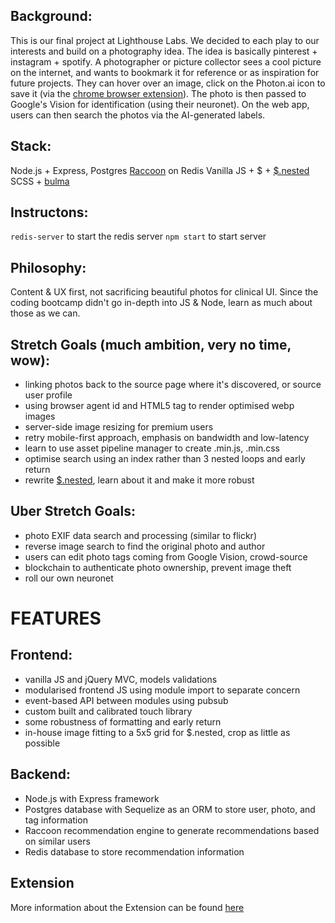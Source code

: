 ## Background:
This is our final project at Lighthouse Labs. We decided to each play to our interests and build on a photography idea. The idea is basically pinterest + instagram + spotify. A photographer or picture collector sees a cool picture on the internet, and wants to bookmark it for reference or as inspiration for future projects. They can hover over an image, click on the Photon.ai icon to save it (via the [chrome browser extension](https://github.com/Jedeu/photon-ai-extension)). The photo is then passed to Google's Vision for identification (using their neuronet). On the web app, users can then search the photos via the AI-generated labels.

## Stack:
Node.js + Express, Postgres
[Raccoon](https://www.npmjs.com/package/raccoon) on Redis
Vanilla JS + $ + [$.nested](https://github.com/suprb/nested/)
SCSS + [bulma](https://github.com/jgthms/bulma)

## Instructons:
`redis-server` to start the redis server
`npm start` to start server

## Philosophy:
Content & UX first, not sacrificing beautiful photos for clinical UI. Since the coding bootcamp didn't go in-depth into JS & Node, learn as much about those as we can.

## Stretch Goals (much ambition, very no time, wow):
- linking photos back to the source page where it's discovered, or source user profile
- using browser agent id and HTML5 <picture> tag to render optimised webp images
- server-side image resizing for premium users
- retry mobile-first approach, emphasis on bandwidth and low-latency
- learn to use asset pipeline manager to create .min.js, .min.css
- optimise search using an index rather than 3 nested loops and early return
- rewrite [$.nested](https://github.com/suprb/nested/), learn about it and make it more robust

## Uber Stretch Goals:
- photo EXIF data search and processing (similar to flickr)
- reverse image search to find the original photo and author
- users can edit photo tags coming from Google Vision, crowd-source
- blockchain to authenticate photo ownership, prevent image theft
- roll our own neuronet

# FEATURES
## Frontend:
- vanilla JS and jQuery MVC, models validations
- modularised frontend JS using module import to separate concern
- event-based API between modules using pubsub
- custom built and calibrated touch library
- some robustness of formatting and early return
- in-house image fitting to a 5x5 grid for $.nested, crop as little as possible
## Backend:
- Node.js with Express framework
- Postgres database with Sequelize as an ORM to store user, photo, and tag information
- Raccoon recommendation engine to generate recommendations based on similar users
- Redis database to store recommendation information

## Extension

More information about the Extension can be found [here](https://github.com/Jedeu/photon-ai-extension)
